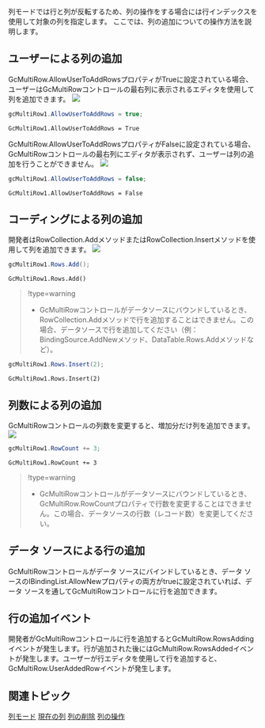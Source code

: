 列モードでは行と列が反転するため、列の操作をする場合には行インデックスを使用して対象の列を指定します。
ここでは、列の追加についての操作方法を説明します。

## ユーザーによる列の追加

GcMultiRow.AllowUserToAddRowsプロパティがTrueに設定されている場合、ユーザーはGcMultiRowコントロールの最右列に表示されるエディタを使用して列を追加できます。
![](/DOCUMENT_SITE_LINK_PREFIX_HERE/document-site-files/images/f148c511-6e98-4b55-9904-150a375d5825/images/userguide/columnmode_addnewcolumn_01.png)
```csharp
gcMultiRow1.AllowUserToAddRows = true;
```

```vbnet
GcMultiRow1.AllowUserToAddRows = True
```
GcMultiRow.AllowUserToAddRowsプロパティがFalseに設定されている場合、GcMultiRowコントロールの最右列にエディタが表示されず、ユーザーは列の追加を行うことができません。
![](/DOCUMENT_SITE_LINK_PREFIX_HERE/document-site-files/images/f148c511-6e98-4b55-9904-150a375d5825/images/userguide/columnmode_addnewcolumn_02.png)
```csharp
gcMultiRow1.AllowUserToAddRows = false;
```

```vbnet
GcMultiRow1.AllowUserToAddRows = False
```

## コーディングによる列の追加

開発者はRowCollection.AddメソッドまたはRowCollection.Insertメソッドを使用して列を追加できます。
![](/DOCUMENT_SITE_LINK_PREFIX_HERE/document-site-files/images/f148c511-6e98-4b55-9904-150a375d5825/images/userguide/columnmode_addnewcolumn_03.png)
```csharp
gcMultiRow1.Rows.Add();
```

```vbnet
GcMultiRow1.Rows.Add()
```
> !type=warning
>
> * GcMultiRowコントロールがデータソースにバウンドしているとき、RowCollection.Addメソッドで行を追加することはできません。この場合、データソースで行を追加してください（例：BindingSource.AddNewメソッド、DataTable.Rows.Addメソッドなど）。
```csharp
gcMultiRow1.Rows.Insert(2);
```

```vbnet
GcMultiRow1.Rows.Insert(2)
```

## 列数による列の追加

GcMultiRowコントロールの列数を変更すると、増加分だけ列を追加できます。
![](/DOCUMENT_SITE_LINK_PREFIX_HERE/document-site-files/images/f148c511-6e98-4b55-9904-150a375d5825/images/userguide/columnmode_addnewcolumn_04.png)
```csharp
gcMultiRow1.RowCount += 3;
```

```vbnet
GcMultiRow1.RowCount += 3
```
> !type=warning
>
> * GcMultiRowコントロールがデータソースにバウンドしているとき、GcMultiRow.RowCountプロパティで行数を変更することはできません。この場合、データソースの行数（レコード数）を変更してください。

## データ ソースによる行の追加

GcMultiRowコントロールがデータ ソースにバインドしているとき、データ ソースのIBindingList.AllowNewプロパティの両方がtrueに設定されていれば、データ ソースを通してGcMultiRowコントロールに行を追加できます。

## 行の追加イベント

開発者がGcMultiRowコントロールに行を追加するとGcMultiRow.RowsAddingイベントが発生します。行が追加された後にはGcMultiRow.RowsAddedイベントが発生します。ユーザーが行エディタを使用して行を追加すると、GcMultiRow.UserAddedRowイベントが発生します。

## 関連トピック

[列モード](gcdocsite__documentlink?toc-item-id=d62f88dc-85f0-4ceb-8b48-81cee6ee6654)
[現在の列](gcdocsite__documentlink?toc-item-id=bef24e3e-966e-447e-ab0c-3e86f70d8c28)
[列の削除](gcdocsite__documentlink?toc-item-id=aaa0c5c0-3351-4f34-8797-7099f2a075f0)
[列の操作](gcdocsite__documentlink?toc-item-id=922555df-3a3b-4fff-892e-11fbf5d8cae7)
